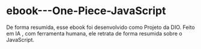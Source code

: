 # ebook---One-Piece-JavaScript
De forma resumida, esse ebook foi desenvolvido como Projeto da DIO. Feito em IA  , com ferramenta humana, ele retrata de forma resumida sobre o JavaScript.
